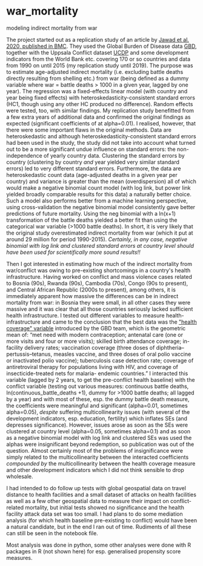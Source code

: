 # war_mortality
modeling indirect mortality from war

The project started out as a replication study of an article by [Jawad et al. 2020, published in BMC](https://bmcmedicine.biomedcentral.com/articles/10.1186/s12916-020-01708-5). They used the Global Burden of Disease data [GBD](https://www.healthdata.org/research-analysis/gbd), together with the Uppsala Conflict dataset [UCDP](https://ucdp.uu.se/) and some development indicators from the World Bank etc. covering 170 or so countries and data from 1990 on until 2015 (my replication study until 2019). The purpose was to estimate age-adjusted indirect mortality (i.e. excluding battle deaths directly resulting from shelling etc.) from war (being defined as a dummy variable where war = battle deaths > 1000 in a given year, lagged by one year). 
The regression was a fixed-effects linear model (with country and year being fixed effects) with heteroskedasticity-consistent standard errors (HC1, though using any other HC produced no difference). Random effects were tested, too, with similar findings. My replication study benefitted from a few extra years of additional data and confirmed the original findings as expected (significant coefficients of at alpha=0.01). 
I realised, however, that there were some important flaws in the original methods. Data are heteroskedastic and although heteroskedasticity-consistent standard errors had been used in the study, the study did not take into account what turned out to be a more significant undue influence on standard errors: the non-independence of yearly country data. Clustering the standard errors by country (clustering by country _and_ year yielded very similar standard errors) led to very different standard errors. Furthermore, the data are heteroskedastic count data (age-adjusted deaths in a given year per country) and variance is greater than the mean (overdispersion) all of which would make a negative binomial count model (with log link, but power link yielded broadly comparable results for this data) a naturally better choice. Such a model also performs better from a machine learning perspective, using cross-validation the negative binomial model consistently gave better predictions of future mortality. Using the neg binomial with a ln(x+1) transformation of the battle deaths yielded a better fit than using the categorical war variable (>1000 battle deaths). In short, it is very likely that the original study overestimated indirect mortality from war (which it put at around 29 million for period 1990-2015). _Certainly, in any case, negative binomial with log link and clustered standard errors at country level should have been used for scientifically more sound results!!_

Then I got interested in estimating how much of the indirect mortality from war/conflict was owing to pre-existing shortcomings in a country's health infrastructure. Having worked on conflict and mass violence cases related to Bosnia (90s), Rwanda (90s), Cambodia (70s), Congo (90s to present), and Central African Republic (2000s to present), among others, it is immediately apparent how massive the differences can be in indirect mortality from war: in Bosnia they were small, in all other cases they were massive and it was clear that all those countries seriously lacked sufficient health infrastructure. I tested out different variables to measure health-infrastructure and came to the conclusion that the best data was the ["health coverage" variable](https://www.thelancet.com/journals/lancet/article/PIIS0140-6736(20)30750-9/fulltext) introduced by the GBD team, which is the geometric mean of: “met need with modern contraception; antenatal care (one or more visits and four or more visits); skilled birth attendance coverage; in-facility delivery rates; vaccination coverage (three doses of diphtheria–pertussis–tetanus, measles vaccine, and three doses of oral polio vaccine or inactivated polio vaccine); tuberculosis case detection rate; coverage of antiretroviral therapy for populations living with HIV, and coverage of insecticide-treated nets for malaria- endemic countries.” I interacted this variable (lagged by 2 years, to get the pre-conflict health baseline) with the conflict variable (testing out various measures: continuous battle deaths, ln(continuous_battle_deaths +1), dummy for >1000 battle deaths; all lagged by a year) and with most of these, esp. the dummy battle death measure, the coefficients were meaningful and significant (alpha=0.01, sometimes alpha=0.05), _despite_ suffering multicollinearity issues (with several of the development indicators, esp. education, fertility) which inflates SEs (and depresses significance). However, issues arose as soon as the SEs were clustered at country level (alpha=0.05, sometimes alpha=0.1) and as soon as a negative binomial model with log link and clustered SEs was used the alphas were insignificant beyond redemption, so publication was out of the question. Almost certainly most of the problems of insignificance were simply related to the  multicollinearity between the interacted coefficients _compounded by_ the multicollinearity between the health coverage measure and other development indicators which I did not think sensible to drop wholesale. 

I had intended to do follow up tests with global geospatial data on travel distance to health facilities and a small dataset of attacks on health facilities as well as a few other geospatial data to measure their impact on conflict-related mortality, but initial tests showed no significance and the health facility attack data set was too small. I had plans to do some mediation analysis (for which health baseline pre-existing to conflict) would have been a natural candidate, but in the end I ran out of time. Rudiments of all these can still be seen in the notebook file.

Most analysis was done in python, some other analyses were done with R packages in R (not shown here) for esp. generalised propensity score measures.
